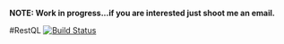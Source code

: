 **NOTE: Work in progress...if you are interested just shoot me an email.**

#RestQL
[![Build Status](https://travis-ci.org/jhuang78/restify.svg)](https://travis-ci.org/jhuang78/restify) 



